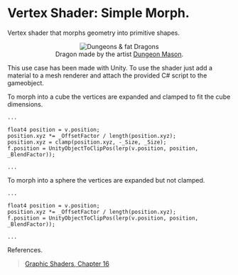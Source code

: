 # Vertex Shader: Simple Morph.

Vertex shader that morphs geometry into primitive shapes.

<p align="center">
  <img align="center" src="example.gif" title="Dungeons & fat Dragons"><br>
  Dragon made by the artist <a href="https://assetstore.unity.com/publishers/23554">Dungeon Mason</a>.
</p>

This use case has been made with Unity. To use the shader just add a material to a mesh renderer and attach the provided C# script to the gameobject.

To morph into a cube the vertices are expanded and clamped to fit the cube dimensions.
```
...

float4 position = v.position;
position.xyz *= _OffsetFactor / length(position.xyz);
position.xyz = clamp(position.xyz, -_Size, _Size);
f.position = UnityObjectToClipPos(lerp(v.position, position, _BlendFactor));

...
```

To morph into a sphere the vertices are expanded but not clamped.
```
...

float4 position = v.position;
position.xyz *= _OffsetFactor / length(position.xyz);
f.position = UnityObjectToClipPos(lerp(v.position, position, _BlendFactor));

...
```
References.
> [Graphic Shaders, Chapter 16](http://web.engr.oregonstate.edu/~mjb/cgeducation/ShadersBookSecond/)
